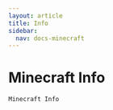 ```yaml
---
layout: article
title: Info
sidebar:
  nav: docs-minecraft
---
```

# Minecraft Info
```
Minecraft Info
```
